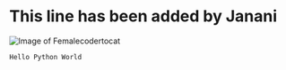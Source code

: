 # This line has been added by Janani
![Image of Femalecodertocat](https://octodex.github.com/images/femalecodertocat.png)
```
Hello Python World
```
